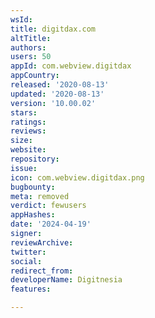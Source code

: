 ```yaml
---
wsId: 
title: digitdax.com
altTitle: 
authors: 
users: 50
appId: com.webview.digitdax
appCountry: 
released: '2020-08-13'
updated: '2020-08-13'
version: '10.00.02'
stars: 
ratings: 
reviews: 
size: 
website: 
repository: 
issue: 
icon: com.webview.digitdax.png
bugbounty: 
meta: removed
verdict: fewusers
appHashes: 
date: '2024-04-19'
signer: 
reviewArchive: 
twitter: 
social: 
redirect_from: 
developerName: Digitnesia
features: 

---
```



